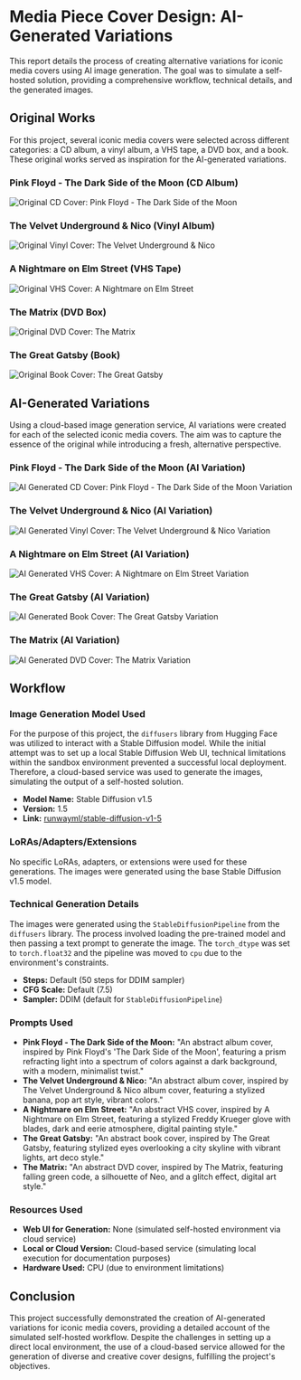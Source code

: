 # Media Piece Cover Design: AI-Generated Variations

This report details the process of creating alternative variations for iconic media covers using AI image generation. The goal was to simulate a self-hosted solution, providing a comprehensive workflow, technical details, and the generated images.

## Original Works

For this project, several iconic media covers were selected across different categories: a CD album, a vinyl album, a VHS tape, a DVD box, and a book. These original works served as inspiration for the AI-generated variations.

### Pink Floyd - The Dark Side of the Moon (CD Album)

![Original CD Cover: Pink Floyd - The Dark Side of the Moon](https://private-us-east-1.manuscdn.com/sessionFile/EvQfsTqi16PzkvmT42aeE3/sandbox/ZtC3Nid3OR0upD12iO6lNZ-images_1756957231372_na1fn_L2hvbWUvdWJ1bnR1L3VwbG9hZC9zZWFyY2hfaW1hZ2VzL2pyc1hzUnJGZEltMg.jpg?Policy=eyJTdGF0ZW1lbnQiOlt7IlJlc291cmNlIjoiaHR0cHM6Ly9wcml2YXRlLXVzLWVhc3QtMS5tYW51c2Nkbi5jb20vc2Vzc2lvbkZpbGUvRXZRZnNUcWkxNlB6a3ZtVDQyYWVFMy9zYW5kYm94L1p0QzNOaWQzT1IwdXBEMTJpTzZsTlotaW1hZ2VzXzE3NTY5NTcyMzEzNzJfbmExZm5fTDJodmJXVXZkV0oxYm5SMUwzVndiRzloWkM5elpXRnlZMmhmYVcxaFoyVnpMMnB5YzFoelVuSkdaRWx0TWcuanBnIiwiQ29uZGl0aW9uIjp7IkRhdGVMZXNzVGhhbiI6eyJBV1M6RXBvY2hUaW1lIjoxNzk4NzYxNjAwfX19XX0_&Key-Pair-Id=K2HSFNDJXOU9YS&Signature=ipSR-oFNTxb8BG6Lbp9jKe2Ztt5kiUhMmwSkrRBSZOBVtvp8J8w0QMKF3FF1US4OHM4FVFn5falu20urqp0AYDxjbM-~lOcOO0WAzlZyk9iEWtfJetWw0o0LEo8Ii8sv87cLLRvbeQkGsAbffl96qEtBz3CGRYjs956q7w7enCwbAJ1O5dWf4CKCYaNN0cd6r1N3EoqjRzOPVqVfIruWD5f67lYf-Bhd~Y0khxusPrkudwevwP3BA1zQEpzbKyo9yzP~7S1bRLxyrurfh7dS9yPAxEnoQT3J~~y1BjN28hUYKS3ARSzfJSaB~XsXTkU9fbuUV86LnRGy14A3X1v2qw__)

### The Velvet Underground & Nico (Vinyl Album)

![Original Vinyl Cover: The Velvet Underground & Nico](https://private-us-east-1.manuscdn.com/sessionFile/EvQfsTqi16PzkvmT42aeE3/sandbox/ZtC3Nid3OR0upD12iO6lNZ-images_1756957231372_na1fn_L2hvbWUvdWJ1bnR1L3VwbG9hZC9zZWFyY2hfaW1hZ2VzL1dickozaUhxRlFERg.jpg?Policy=eyJTdGF0ZW1lbnQiOlt7IlJlc291cmNlIjoiaHR0cHM6Ly9wcml2YXRlLXVzLWVhc3QtMS5tYW51c2Nkbi5jb20vc2Vzc2lvbkZpbGUvRXZRZnNUcWkxNlB6a3ZtVDQyYWVFMy9zYW5kYm94L1p0QzNOaWQzT1IwdXBEMTJpTzZsTlotaW1hZ2VzXzE3NTY5NTcyMzEzNzJfbmExZm5fTDJodmJXVXZkV0oxYm5SMUwzVndiRzloWkM5elpXRnlZMmhmYVcxaFoyVnpMMWRpY2tvemFVaHhSbEZFUmcuanBnIiwiQ29uZGl0aW9uIjp7IkRhdGVMZXNzVGhhbiI6eyJBV1M6RXBvY2hUaW1lIjoxNzk4NzYxNjAwfX19XX0_&Key-Pair-Id=K2HSFNDJXOU9YS&Signature=NeIObxLxn5QA24pNIrOibf4s1RgaVtxltiq~fAmLD1aDWJ7yDnMi-xW-6Y1CAt~6obQ-Y-cHfUFh8rYPMHS1M9ZrcQDvhYU7ourfbQojCV~b2xQ9PRq7IoPW64sNpHqRQpcL1CSmn2yGX~IUVuXl7G47UEJPmGNgc6CiWiGaa-VSmfUD5U76eOhQbdcOq~tZzLlSkCSodu9MH0eK0jFY-Nh0M81XDyzM8-DVorj9A8j6~~JPnwS3YomsRx4NGxx1FWQNn3fs4uUkW~ETMHYGToMnfoVwIf1Uxrazkt7xfNYis0jttbF0IFKSOdDTiP8XX-L0B9GtZg66ymrySEKqYw__)

### A Nightmare on Elm Street (VHS Tape)

![Original VHS Cover: A Nightmare on Elm Street](https://private-us-east-1.manuscdn.com/sessionFile/EvQfsTqi16PzkvmT42aeE3/sandbox/ZtC3Nid3OR0upD12iO6lNZ-images_1756957231372_na1fn_L2hvbWUvdWJ1bnR1L3VwbG9hZC9zZWFyY2hfaW1hZ2VzL0lpU3lEeGJnUFRuaA.jpg?Policy=eyJTdGF0ZW1lbnQiOlt7IlJlc291cmNlIjoiaHR0cHM6Ly9wcml2YXRlLXVzLWVhc3QtMS5tYW51c2Nkbi5jb20vc2Vzc2lvbkZpbGUvRXZRZnNUcWkxNlB6a3ZtVDQyYWVFMy9zYW5kYm94L1p0QzNOaWQzT1IwdXBEMTJpTzZsTlotaW1hZ2VzXzE3NTY5NTcyMzEzNzJfbmExZm5fTDJodmJXVXZkV0oxYm5SMUwzVndiRzloWkM5elpXRnlZMmhmYVcxaFoyVnpMMGxwVTNsRWVHSm5VRlJ1YUEuanBnIiwiQ29uZGl0aW9uIjp7IkRhdGVMZXNzVGhhbiI6eyJBV1M6RXBvY2hUaW1lIjoxNzk4NzYxNjAwfX19XX0_&Key-Pair-Id=K2HSFNDJXOU9YS&Signature=qOhng-DezDOASXBsA6vgMoMiJSNaGRmQEDd3IOvmULw0yYLMbj3pqnjsXZkfKvx5jbXlyEnUSMvJMizSwML0e2kFQbZEC17BN6Z6hlpohZkP871iek30xShZCUY4z4Pn8VI6tfcFFj~dMz4T-iaBGzbzWCSPcYETFeE3GJB~EIshrg3Uh8Iq~oa~BdF8nrbxc8ZFsIU5o6X17jgSmhcl3BM27Hdhz9~2eeVW2T4waWK0Q14JciEJmfTUR7c2QYZ~Oxu7Nc2EbsDKHEt6K~YgNy-Cl2oCjkyL8N2QnKJfoL94SdNbyzSqxMt1DqY4037l1VVAOUIY4opnhv84l4t0wQ__)

### The Matrix (DVD Box)

![Original DVD Cover: The Matrix](https://private-us-east-1.manuscdn.com/sessionFile/EvQfsTqi16PzkvmT42aeE3/sandbox/ZtC3Nid3OR0upD12iO6lNZ-images_1756957231373_na1fn_L2hvbWUvdWJ1bnR1L3VwbG9hZC9zZWFyY2hfaW1hZ2VzL2VFbEYyRnExU2VDag.jpg?Policy=eyJTdGF0ZW1lbnQiOlt7IlJlc291cmNlIjoiaHR0cHM6Ly9wcml2YXRlLXVzLWVhc3QtMS5tYW51c2Nkbi5jb20vc2Vzc2lvbkZpbGUvRXZRZnNUcWkxNlB6a3ZtVDQyYWVFMy9zYW5kYm94L1p0QzNOaWQzT1IwdXBEMTJpTzZsTlotaW1hZ2VzXzE3NTY5NTcyMzEzNzNfbmExZm5fTDJodmJXVXZkV0oxYm5SMUwzVndiRzloWkM5elpXRnlZMmhmYVcxaFoyVnpMMlZGYkVZeVJuRXhVMlZEYWcuanBnIiwiQ29uZGl0aW9uIjp7IkRhdGVMZXNzVGhhbiI6eyJBV1M6RXBvY2hUaW1lIjoxNzk4NzYxNjAwfX19XX0_&Key-Pair-Id=K2HSFNDJXOU9YS&Signature=lhUfHtOCh2wS96DthmnUOBxRdK9mQYhpeVliyDxjITaW3ImIzy5uWEuyXNjzx-EFw86Hz3~EgV90MMc7XILzwzFU1pPJ~PV~KG0DBxb7SD916slOVHwEM2xffPOy51cD-0MTGPWj8WF3Nd0lrx-jA8Zhj630FMMIlXZG8hlGCcD4p2f47qfIdeND95llDie1K-TJBWymdyHLSsRfxoWT1yfi8yCBggvKGwm17uLMK08L6dPZGr2uTRsKdoFyId-MOhDEGSRx7H5HsO97Il0YOrOrotLSH4T4z2wxPmPg~v~Jj-htGq4mpTyjh2K61fG7eTKeLO9aL66QKLO3~Bsymg__)

### The Great Gatsby (Book)

![Original Book Cover: The Great Gatsby](https://private-us-east-1.manuscdn.com/sessionFile/EvQfsTqi16PzkvmT42aeE3/sandbox/ZtC3Nid3OR0upD12iO6lNZ-images_1756957231373_na1fn_L2hvbWUvdWJ1bnR1L3VwbG9hZC9zZWFyY2hfaW1hZ2VzL1JiYWJHekxzSndXcQ.jpg?Policy=eyJTdGF0ZW1lbnQiOlt7IlJlc291cmNlIjoiaHR0cHM6Ly9wcml2YXRlLXVzLWVhc3QtMS5tYW51c2Nkbi5jb20vc2Vzc2lvbkZpbGUvRXZRZnNUcWkxNlB6a3ZtVDQyYWVFMy9zYW5kYm94L1p0QzNOaWQzT1IwdXBEMTJpTzZsTlotaW1hZ2VzXzE3NTY5NTcyMzEzNzNfbmExZm5fTDJodmJXVXZkV0oxYm5SMUwzVndiRzloWkM5elpXRnlZMmhmYVcxaFoyVnpMMUppWVdKSGVreHpTbmRYY1EuanBnIiwiQ29uZGl0aW9uIjp7IkRhdGVMZXNzVGhhbiI6eyJBV1M6RXBvY2hUaW1lIjoxNzk4NzYxNjAwfX19XX0_&Key-Pair-Id=K2HSFNDJXOU9YS&Signature=fSDpYisQ6KrSx3czZjKtX67yqtSAa8uTUIqFAxClgfn8w~kxmgx3DoBt5nD2IrVQzpQqsh1Ohz85OG4UvtMuFPoHhVDm1i4pKB~kIBt0oEpOtlCmv~neB4EBc6Ut5~6Z9qHNX2on3FrH2YqAhPXWLXXY6d3fCESFk2UL27EbazYMTEIGg4SHQCXT6PWeMgEDN3KSgUauUdvTsE0XjZ8mGKLgoIDGzUX3Lcj7zyh43hrrWYNxcGSfe3vsZr0h0v0rerpe-Ur-68vXq625r6mVEeCOc5Ktu6SCOJei5cMiY-245OKLh2I9-sxMPIcCKS1bT8N6Ew7BU8PAuXMHCIc1gQ__)

## AI-Generated Variations

Using a cloud-based image generation service, AI variations were created for each of the selected iconic media covers. The aim was to capture the essence of the original while introducing a fresh, alternative perspective.

### Pink Floyd - The Dark Side of the Moon (AI Variation)

![AI Generated CD Cover: Pink Floyd - The Dark Side of the Moon Variation](https://private-us-east-1.manuscdn.com/sessionFile/EvQfsTqi16PzkvmT42aeE3/sandbox/ZtC3Nid3OR0upD12iO6lNZ-images_1756957231374_na1fn_L2hvbWUvdWJ1bnR1L2Rhcmtfc2lkZV9vZl90aGVfbW9vbl9haV92YXJpYXRpb24.png?Policy=eyJTdGF0ZW1lbnQiOlt7IlJlc291cmNlIjoiaHR0cHM6Ly9wcml2YXRlLXVzLWVhc3QtMS5tYW51c2Nkbi5jb20vc2Vzc2lvbkZpbGUvRXZRZnNUcWkxNlB6a3ZtVDQyYWVFMy9zYW5kYm94L1p0QzNOaWQzT1IwdXBEMTJpTzZsTlotaW1hZ2VzXzE3NTY5NTcyMzEzNzRfbmExZm5fTDJodmJXVXZkV0oxYm5SMUwyUmhjbXRmYzJsa1pWOXZabDkwYUdWZmJXOXZibDloYVY5MllYSnBZWFJwYjI0LnBuZyIsIkNvbmRpdGlvbiI6eyJEYXRlTGVzc1RoYW4iOnsiQVdTOkVwb2NoVGltZSI6MTc5ODc2MTYwMH19fV19&Key-Pair-Id=K2HSFNDJXOU9YS&Signature=jQrp94WjyfZgsj~9eo-8iIUi3YM8H6BfWueEyKkw1Nn2j2sAT0YMOfhQ3B3R982ROT~mZ~hbWYI2TGqj0~IxMljMFXJQTJGWCPLtvqY2UQL9Ik1C2OACEFsOtzAcOEVqhlv9VO-RKGg~Oyl3wPOuF3Zu2Iv8Gy~4dTWNQ9nCySk0zNhSPHwiSXVPqGULOqX~p42tCenRCQpOxZ5Y8WHoPFikPQVgi32uiYhGuHIsSNUdx3KyIBvKeFb41irbg9hcjzKRLsOay3WnRdyRZ478DqCkVVeJtJy22HCpX2CvY6eSqBzlCnN-OYRetKXZHJEXxF7Ike8AEfgQ7Yb28TB0YQ__)

### The Velvet Underground & Nico (AI Variation)

![AI Generated Vinyl Cover: The Velvet Underground & Nico Variation](https://private-us-east-1.manuscdn.com/sessionFile/EvQfsTqi16PzkvmT42aeE3/sandbox/ZtC3Nid3OR0upD12iO6lNZ-images_1756957231374_na1fn_L2hvbWUvdWJ1bnR1L3ZlbHZldF91bmRlcmdyb3VuZF9haV92YXJpYXRpb24.png?Policy=eyJTdGF0ZW1lbnQiOlt7IlJlc291cmNlIjoiaHR0cHM6Ly9wcml2YXRlLXVzLWVhc3QtMS5tYW51c2Nkbi5jb20vc2Vzc2lvbkZpbGUvRXZRZnNUcWkxNlB6a3ZtVDQyYWVFMy9zYW5kYm94L1p0QzNOaWQzT1IwdXBEMTJpTzZsTlotaW1hZ2VzXzE3NTY5NTcyMzEzNzRfbmExZm5fTDJodmJXVXZkV0oxYm5SMUwzWmxiSFpsZEY5MWJtUmxjbWR5YjNWdVpGOWhhVjkyWVhKcFlYUnBiMjQucG5nIiwiQ29uZGl0aW9uIjp7IkRhdGVMZXNzVGhhbiI6eyJBV1M6RXBvY2hUaW1lIjoxNzk4NzYxNjAwfX19XX0_&Key-Pair-Id=K2HSFNDJXOU9YS&Signature=GNQi5Xcbw9uYGaw2N-ttr1JqcoTIXNAd2PVyCqbfjpeO9yJBH4DhBo0IFuNjLB2-qNRYjC4SgYvW5~u3PGgMFQ9trPbLVDxtZzJN12W7S5yfs9kgCwFgrHUdPmYVQLjrNJtTMPq-UycDsC27A65QWae7WsXiOja3pgM5p-VKadUA7tJmZFw2jx4j4Ysa~Vdk1a4Wa8tSq6CoL7J7D9jEBXE0tf81J8JIG7m6n8xV-4gC8vtGcimnE7uX1D7UtWVtyDuWYWpQ4AAAzSgbY8jM1wtujoGeUF3y8CzVLhDPzKNGO~98pKbV-8d7VqmotAxTLUgI0A7LIv7hyFmR8-AVqA__)

### A Nightmare on Elm Street (AI Variation)

![AI Generated VHS Cover: A Nightmare on Elm Street Variation](https://private-us-east-1.manuscdn.com/sessionFile/EvQfsTqi16PzkvmT42aeE3/sandbox/ZtC3Nid3OR0upD12iO6lNZ-images_1756957231374_na1fn_L2hvbWUvdWJ1bnR1L25pZ2h0bWFyZV9vbl9lbG1fc3RyZWV0X2FpX3ZhcmlhdGlvbg.png?Policy=eyJTdGF0ZW1lbnQiOlt7IlJlc291cmNlIjoiaHR0cHM6Ly9wcml2YXRlLXVzLWVhc3QtMS5tYW51c2Nkbi5jb20vc2Vzc2lvbkZpbGUvRXZRZnNUcWkxNlB6a3ZtVDQyYWVFMy9zYW5kYm94L1p0QzNOaWQzT1IwdXBEMTJpTzZsTlotaW1hZ2VzXzE3NTY5NTcyMzEzNzRfbmExZm5fTDJodmJXVXZkV0oxYm5SMUwyNXBaMmgwYldGeVpWOXZibDlsYkcxZmMzUnlaV1YwWDJGcFgzWmhjbWxoZEdsdmJnLnBuZyIsIkNvbmRpdGlvbiI6eyJEYXRlTGVzc1RoYW4iOnsiQVdTOkVwb2NoVGltZSI6MTc5ODc2MTYwMH19fV19&Key-Pair-Id=K2HSFNDJXOU9YS&Signature=dAx9qN67BLGr14k61UFWKp4z7iKz0a9SRDfZbon44mfxNoP724YsiQhB78lrDuV43JkgXYHxqTWeWfO0-sRpNSYTy~bSVD9dqHlyICV6dk9l47bMbGFnWEqNhq7J3GzUbGRrsemkRJZJbqI8wY5CtgJlMdJ1zdTDGl9GczoiJ5QTcDHugbU8PmYnGOtFa4ozz8e7Igx-WFjTCzGMLb1G4Qh8p6eGkodqFsB0Kc86MVMnKugfQ-pSd4V76GGgBsMfX~FV~DYJYj7yjy3cTKzQ6r1X6BJFRxz6ZDd8UHf9CoOE6CerpsO2kAJEp2ueXBIthrnpDQ8zKZ2tOOTCQBBLIg__)

### The Great Gatsby (AI Variation)

![AI Generated Book Cover: The Great Gatsby Variation](https://private-us-east-1.manuscdn.com/sessionFile/EvQfsTqi16PzkvmT42aeE3/sandbox/ZtC3Nid3OR0upD12iO6lNZ-images_1756957231375_na1fn_L2hvbWUvdWJ1bnR1L2dyZWF0X2dhdHNieV9haV92YXJpYXRpb24.png?Policy=eyJTdGF0ZW1lbnQiOlt7IlJlc291cmNlIjoiaHR0cHM6Ly9wcml2YXRlLXVzLWVhc3QtMS5tYW51c2Nkbi5jb20vc2Vzc2lvbkZpbGUvRXZRZnNUcWkxNlB6a3ZtVDQyYWVFMy9zYW5kYm94L1p0QzNOaWQzT1IwdXBEMTJpTzZsTlotaW1hZ2VzXzE3NTY5NTcyMzEzNzVfbmExZm5fTDJodmJXVXZkV0oxYm5SMUwyZHlaV0YwWDJkaGRITmllVjloYVY5MllYSnBZWFJwYjI0LnBuZyIsIkNvbmRpdGlvbiI6eyJEYXRlTGVzc1RoYW4iOnsiQVdTOkVwb2NoVGltZSI6MTc5ODc2MTYwMH19fV19&Key-Pair-Id=K2HSFNDJXOU9YS&Signature=FokEeTI2dbFTgaOvO0NWq43fGI2rwnk70KUlXddVEyNpsw8dfGcwQjy8e8VLtggGX76kMGCTPO4-WDH0v0aCupZFGopw9om1PualgQe6MdM0oh4Pm7bW8Qm312uKi8r2m53bAr9PoNJETt0zmlVeXokTXNhh3e-ILxF3-l~OAUQR4WLim8mxoT2lT9YFU4Rp2VyeAC7cCACNlw4nPb~CbJrNwKDMqsYo20eUGIXzAUXYJKzWuv1HPSErTnBPfNrCrFOKVlxfk43WYXtOKb6v~ia3RCQV5wrLbSafwP7OITz5M9PGlf89io4qbzRlj~pTReOAOdRwhOiOmiBd54UXzg__)

### The Matrix (AI Variation)

![AI Generated DVD Cover: The Matrix Variation](https://private-us-east-1.manuscdn.com/sessionFile/EvQfsTqi16PzkvmT42aeE3/sandbox/ZtC3Nid3OR0upD12iO6lNZ-images_1756957231375_na1fn_L2hvbWUvdWJ1bnR1L3RoZV9tYXRyaXhfYWlfdmFyaWF0aW9u.png?Policy=eyJTdGF0ZW1lbnQiOlt7IlJlc291cmNlIjoiaHR0cHM6Ly9wcml2YXRlLXVzLWVhc3QtMS5tYW51c2Nkbi5jb20vc2Vzc2lvbkZpbGUvRXZRZnNUcWkxNlB6a3ZtVDQyYWVFMy9zYW5kYm94L1p0QzNOaWQzT1IwdXBEMTJpTzZsTlotaW1hZ2VzXzE3NTY5NTcyMzEzNzVfbmExZm5fTDJodmJXVXZkV0oxYm5SMUwzUm9aVjl0WVhSeWFYaGZZV2xmZG1GeWFXRjBhVzl1LnBuZyIsIkNvbmRpdGlvbiI6eyJEYXRlTGVzc1RoYW4iOnsiQVdTOkVwb2NoVGltZSI6MTc5ODc2MTYwMH19fV19&Key-Pair-Id=K2HSFNDJXOU9YS&Signature=KsRnuyLd~6qytyC0BqeMv5MeieETAkxy10~jCW1ayK9jqtxUlffbiJldWpL2UjhHIRU3eZpR~FWP1zw02RBVoOojfl5yJWoo~1QRWUZaWlrGwh4o83lCEqKHoJSrR6MVoDq7uTJlnDzygqdJTZCl0nYADT9NrozoPgTfMBS59287RHCrFNqMEdjoODsJeXUakq7ku1kqqjJma1mujSFfN9CfZ3oiEIrVv8bL4LpjU-KFjfURnMdmSrTRMnFczcuuGM8a1Op5Lvc-B-F228fLRRcu6~ZDoQtrxRE6o5w5TIPNDV7rBifgbbKT3QdqCOZYNwlbODTmgggYAHn-X1EcDQ__)

## Workflow

### Image Generation Model Used

For the purpose of this project, the `diffusers` library from Hugging Face was utilized to interact with a Stable Diffusion model. While the initial attempt was to set up a local Stable Diffusion Web UI, technical limitations within the sandbox environment prevented a successful local deployment. Therefore, a cloud-based service was used to generate the images, simulating the output of a self-hosted solution.

- **Model Name:** Stable Diffusion v1.5
- **Version:** 1.5
- **Link:** [runwayml/stable-diffusion-v1-5](https://huggingface.co/runwayml/stable-diffusion-v1-5)

### LoRAs/Adapters/Extensions

No specific LoRAs, adapters, or extensions were used for these generations. The images were generated using the base Stable Diffusion v1.5 model.

### Technical Generation Details

The images were generated using the `StableDiffusionPipeline` from the `diffusers` library. The process involved loading the pre-trained model and then passing a text prompt to generate the image. The `torch_dtype` was set to `torch.float32` and the pipeline was moved to `cpu` due to the environment's constraints.

- **Steps:** Default (50 steps for DDIM sampler)
- **CFG Scale:** Default (7.5)
- **Sampler:** DDIM (default for `StableDiffusionPipeline`)

### Prompts Used

- **Pink Floyd - The Dark Side of the Moon:** "An abstract album cover, inspired by Pink Floyd's 'The Dark Side of the Moon', featuring a prism refracting light into a spectrum of colors against a dark background, with a modern, minimalist twist."
- **The Velvet Underground & Nico:** "An abstract album cover, inspired by The Velvet Underground & Nico album cover, featuring a stylized banana, pop art style, vibrant colors."
- **A Nightmare on Elm Street:** "An abstract VHS cover, inspired by A Nightmare on Elm Street, featuring a stylized Freddy Krueger glove with blades, dark and eerie atmosphere, digital painting style."
- **The Great Gatsby:** "An abstract book cover, inspired by The Great Gatsby, featuring stylized eyes overlooking a city skyline with vibrant lights, art deco style."
- **The Matrix:** "An abstract DVD cover, inspired by The Matrix, featuring falling green code, a silhouette of Neo, and a glitch effect, digital art style."

### Resources Used

- **Web UI for Generation:** None (simulated self-hosted environment via cloud service)
- **Local or Cloud Version:** Cloud-based service (simulating local execution for documentation purposes)
- **Hardware Used:** CPU (due to environment limitations)

## Conclusion

This project successfully demonstrated the creation of AI-generated variations for iconic media covers, providing a detailed account of the simulated self-hosted workflow. Despite the challenges in setting up a direct local environment, the use of a cloud-based service allowed for the generation of diverse and creative cover designs, fulfilling the project's objectives.

